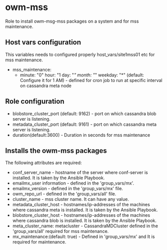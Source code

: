 # owm-mss

Role to install owm-msg-mss packages on a system and for mss maintenance.

## Host vars configuration

This variables needs to configured properly host_vars/site1mss01 etc for mss maintenance.

* mss_maintenance:
   - minute: "0"
     hour: "1
     day: "*"
     month: "*"
     weekday: "*"
    (default: Configure it for 1 AM) - defined for cron job to run at specific interval on cassandra meta node

## Role configuration

* blobstore_cluster_port (default: 9162) - port on which cassandra blob server is listening.
* metadata_cluster_port (default: 9161) - port on which cassandra meta server is listening.
* duration(default:3600) - Duration in seconds for mss maintenance

## Installs the owm-mss packages

The following attributes are required:

* conf_server_name - hostname of the server where conf-server is installed. It is taken by the Ansible Playbook.
* emailmx_user information - defined in the 'group_vars/mx'.
* emailmx_version - defined in the 'group_vars/mx' file.
* owm_repo_url - defined in the 'group_vars/all' file.
* cluster_name - mss cluster name. It can have any value.
* metadata_cluster_host - hostnames/ip-addresses of the machines where cassandra meta is installed. It is taken by the Ansible Playbook.
* blobstore_cluster_host - hostnames/ip-addresses of the machines where cassandra blob is installed. It is taken by the Ansible Playbook.
* meta_cluster_name: metacluster - CassandraMDCluster defined in the 'group_vars/all' required for mss maintenance.
* mx_maintenance:(default: true) - Defined in 'group_vars/mx' and It is required for maintenance.
